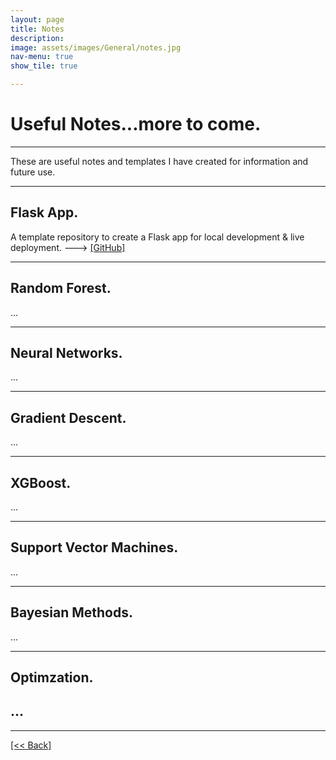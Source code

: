 ```yaml
---
layout: page
title: Notes
description:
image: assets/images/General/notes.jpg
nav-menu: true
show_tile: true

---
```


# Useful Notes...more to come.

---

These are useful notes and templates I have created for information and future use.

---

## Flask App.
A template repository to create a Flask app for local development & live deployment. ---> [[GitHub]](https://github.com/CVanchieri/FlaskApp_Template)

---

## Random Forest.
...

---

## Neural Networks.
...

---

## Gradient Descent.
...

---

## XGBoost.
...

---

## Support Vector Machines.
...

---

## Bayesian Methods.
...

---

## Optimzation.
...
---




---
[[<< Back]](https://cvanchieri.github.io/DSPortfolio)
